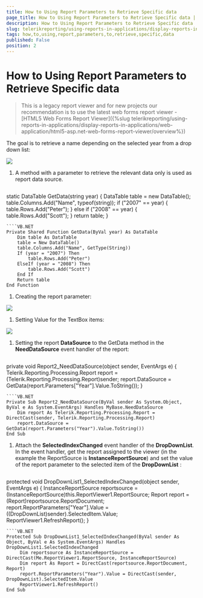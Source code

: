 ```yaml
---
title: How to Using Report Parameters to Retrieve Specific data
page_title: How to Using Report Parameters to Retrieve Specific data | for Telerik Reporting Documentation
description: How to Using Report Parameters to Retrieve Specific data
slug: telerikreporting/using-reports-in-applications/display-reports-in-applications/web-application/asp.net-web-forms-report-viewer/using-out-proc-session-state/how-to-using-report-parameters-to-retrieve-specific-data
tags: how,to,using,report,parameters,to,retrieve,specific,data
published: False
position: 2
---
```


# How to Using Report Parameters to Retrieve Specific data



> This is a legacy report viewer and for new projects our recommendation is to use the latest web forms report viewer -           [HTML5 Web Forms Report Viewer]({%slug telerikreporting/using-reports-in-applications/display-reports-in-applications/web-application/html5-asp.net-web-forms-report-viewer/overview%})

The goal is to retrieve a name depending on the selected year from a drop down list:  

  ![](images/OutProc4.png)

1. A method with a parameter to retrieve the relevant data only is used as report data source.

    
      ````C#
static DataTable GetData(string year)
{
    DataTable table = new DataTable();
    table.Columns.Add("Name", typeof(string));
    if ("2007" == year)
    {
        table.Rows.Add("Peter");
    }
    else if ("2008" == year)
    {
        table.Rows.Add("Scott");
    }
    return table;
}
````
````VB.NET
Private Shared Function GetData(ByVal year) As DataTable
    Dim table As DataTable
    table = New DataTable()
    table.Columns.Add("Name", GetType(String))
    If (year = "2007") Then
        table.Rows.Add("Peter")
    ElseIf (year = "2008") Then
        table.Rows.Add("Scott")
    End If
    Return table
End Function
````

1. Creating the report parameter:  

  ![](images/OutProc2.png)

1. Setting Value for the TextBox items:  

  ![](images/OutProc5.png)

1. Setting the report __DataSource__ to the GetData method in the __NeedDataSource__ event handler of the report:

    
      ````C#
private void Report2_NeedDataSource(object sender, EventArgs e)
{
    Telerik.Reporting.Processing.Report report = (Telerik.Reporting.Processing.Report)sender;
    report.DataSource = GetData(report.Parameters["Year"].Value.ToString());
}
````
````VB.NET
Private Sub Report2_NeedDataSource(ByVal sender As System.Object, ByVal e As System.EventArgs) Handles MyBase.NeedDataSource
    Dim report As Telerik.Reporting.Processing.Report = DirectCast(sender, Telerik.Reporting.Processing.Report)
    report.DataSource = GetData(report.Parameters("Year").Value.ToString())
End Sub
````

1. Attach the __SelectedIndexChanged__ event handler of the __DropDownList__. In the event handler, get the report assigned to the viewer                    (in the example the ReportSource is __InstanceReportSource__)                 and set the value of the report parameter to the selected item of the __DropDownList__ :

    
      ````C#
protected void DropDownList1_SelectedIndexChanged(object sender, EventArgs e)
{
     InstanceReportSource reportsource = (InstanceReportSource)this.ReportViewer1.ReportSource;
     Report report = (Report)reportsource.ReportDocument;
     report.ReportParameters["Year"].Value = ((DropDownList)sender).SelectedItem.Value;
     ReportViewer1.RefreshReport();
}
````
````VB.NET
Protected Sub DropDownList1_SelectedIndexChanged(ByVal sender As Object, ByVal e As System.EventArgs) Handles DropDownList1.SelectedIndexChanged
     Dim reportsource As InstanceReportSource = DirectCast(Me.ReportViewer1.ReportSource, InstanceReportSource)
     Dim report As Report = DirectCast(reportsource.ReportDocument, Report)
     report.ReportParameters("Year").Value = DirectCast(sender, DropDownList).SelectedItem.Value
     ReportViewer1.RefreshReport()
End Sub
````



